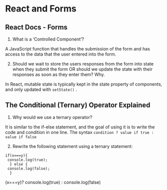 # React and Forms

## React Docs - Forms

1) What is a ‘Controlled Component’?

 A JavaScript function that handles the submission of the form and has access to the data that the user entered into the form.

 2) Should we wait to store the users responses from the form into state when they submit the form OR should we update the state with their responses as soon as they enter them? Why.

 In React, mutable state is typically kept in the state property of components, and only updated with `setState()` .

 ## The Conditional (Ternary) Operator Explained

1) Why would we use a ternary operator?

It is similar to the if-else statement, and the goal of using it is to write the code and condition in one line. The syntax ` condition ? value if true : value if false `

2)  Rewrite the following statement using a ternary statement:

```
if(x===y){
 console.log(true);
  } else {
 console.log(false);
  }
  ```

 (x===y)? console.log(true) : console.log(false)